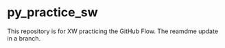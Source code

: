 # py_practice_sw
This repository is for XW practicing the GitHub Flow.
The reamdme update in a branch.
